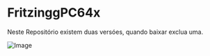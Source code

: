 # FritzinggPC64x

Neste Repositório existem duas versóes, quando baixar exclua uma.

![Image](https://github.com/user-attachments/assets/42888921-9792-4db5-86e6-1072dfc090fb)
